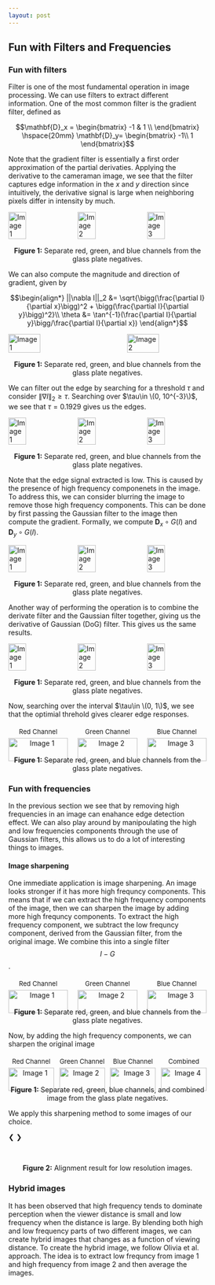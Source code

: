 ```yaml
---
layout: post
---
```


## Fun with Filters and Frequencies

### Fun with filters

Filter is one of the most fundamental operation in image processing. We can use filters to extract different information. One of the most common filter is the gradient filter, defined as

$$\mathbf{D}_x = \begin{bmatrix} -1 & 1 \\
\end{bmatrix} \hspace{20mm} \mathbf{D}_y= \begin{bmatrix}
-1\\
1
\end{bmatrix}$$

Note that the gradient filter is essentially a first order approximation of the partial derivaties. Applying the derivative to the cameraman image, we see that the filter captures edge information in the $x$ and $y$ direction since intuitively, the derivative signal is large when neighboring pixels differ in intensity by much.

<div style="display: flex; justify-content: space-between;">
  <img src="{{ site.baseurl }}/assets/proj2_images/cameraman.jpg" alt="Image 1" style="width: 30%; height: auto;">
  <img src="{{ site.baseurl }}/assets/proj2_images/cameraman_grad_x.jpg" alt="Image 2" style="width: 30%; height: auto;">
  <img src="{{ site.baseurl }}/assets/proj2_images/cameraman_grad_y.jpg" alt="Image 3" style="width: 30%; height: auto;">
</div>
<p style="text-align: center; margin-top: 15px;"><strong>Figure 1:</strong> Separate red, green, and blue channels from the glass plate negatives.</p>

We can also compute the magnitude and direction of gradient, given by 

$$\begin{align*}
||\nabla I||_2 &= \sqrt{\bigg(\frac{\partial I}{\partial x}\bigg)^2 + \bigg(\frac{\partial I}{\partial y}\bigg)^2}\\
\theta &= \tan^{-1}(\frac{\partial I}{\partial y}\bigg/\frac{\partial I}{\partial x})
\end{align*}$$

<div style="display: flex; justify-content: space-between;">
  <img src="{{ site.baseurl }}/assets/proj2_images/cameraman_magnitude.jpg" alt="Image 1" style="width: 40%; height: auto;">
  <img src="{{ site.baseurl }}/assets/proj2_images/cameraman_grad_dir.jpg" alt="Image 2" style="width: 40%; height: auto;">
</div>
<p style="text-align: center; margin-top: 15px;"><strong>Figure 1:</strong> Separate red, green, and blue channels from the glass plate negatives.</p>

We can filter out the edge by searching for a threshold $\tau$ and consider $\|\nabla I\|_2 \geq \tau$. Searching over $\tau\in \(0, 10^{-3}\)$, we see that $\tau=0.1929$ gives us the edges.

<div style="display: flex; justify-content: space-between;">
  <img src="{{ site.baseurl }}/assets/proj2_images/cameraman_unblurred_0.jpg" alt="Image 1" style="width: 30%; height: auto;">
  <img src="{{ site.baseurl }}/assets/proj2_images/cameraman_unblurred_1.jpg" alt="Image 2" style="width: 30%; height: auto;">
  <img src="{{ site.baseurl }}/assets/proj2_images/cameraman_unblurred_2.jpg" alt="Image 3" style="width: 30%; height: auto;">
</div>
<p style="text-align: center; margin-top: 15px;"><strong>Figure 1:</strong> Separate red, green, and blue channels from the glass plate negatives.</p>

Note that the edge signal extracted is low. This is caused by the presence of high frequency componenets in the image. To address this, we can consider blurring the image to remove those high frequency components. This can be done by first passing the Gaussian filter to the image then compute the gradient. Formally, we compute $\mathbf{D}_x \circ G (I)$ and $\mathbf{D}_y \circ G (I)$. 

<div style="display: flex; justify-content: space-between;">
  <img src="{{ site.baseurl }}/assets/proj2_images/cameraman_grad_blurred_x.jpg" alt="Image 1" style="width: 30%; height: auto;">
  <img src="{{ site.baseurl }}/assets/proj2_images/cameraman_grad_blurred_y.jpg" alt="Image 2" style="width: 30%; height: auto;">
  <img src="{{ site.baseurl }}/assets/proj2_images/cameraman_blurred_magnitude.jpg" alt="Image 3" style="width: 30%; height: auto;">
</div>
<p style="text-align: center; margin-top: 15px;"><strong>Figure 1:</strong> Separate red, green, and blue channels from the glass plate negatives.</p>

Another way of performing the operation is to combine the derivate filter and the Gaussian filter together, giving us the derivative of Gaussian (DoG) filter. This gives us the same results.

<div style="display: flex; justify-content: space-between;">
  <img src="{{ site.baseurl }}/assets/proj2_images/cameraman_grad_blurred_dog_x.jpg" alt="Image 1" style="width: 30%; height: auto;">
  <img src="{{ site.baseurl }}/assets/proj2_images/cameraman_grad_blurred_dog_y.jpg" alt="Image 2" style="width: 30%; height: auto;">
  <img src="{{ site.baseurl }}/assets/proj2_images/cameraman_blurred_dog_magnitude.jpg" alt="Image 3" style="width: 30%; height: auto;">
</div>
<p style="text-align: center; margin-top: 15px;"><strong>Figure 1:</strong> Separate red, green, and blue channels from the glass plate negatives.</p>

Now, searching over the interval $\tau\in \(0, 1\)$, we see that the optimial threhold gives clearer edge responses. 

<div style="display: flex; justify-content: space-between;">
  <div style="text-align: center; width: 30%;">
    <p style="font-size: small; margin: 5px 0;">Red Channel</p>
    <img src="{{ site.baseurl }}/assets/proj2_images/cameraman_blurred_0.jpg" alt="Image 1" style="width: 100%; height: auto;">
  </div>
  <div style="text-align: center; width: 30%;">
    <p style="font-size: small; margin: 5px 0;">Green Channel</p>
    <img src="{{ site.baseurl }}/assets/proj2_images/cameraman_blurred_1.jpg" alt="Image 2" style="width: 100%; height: auto;">
  </div>
  <div style="text-align: center; width: 30%;">
    <p style="font-size: small; margin: 5px 0;">Blue Channel</p>
    <img src="{{ site.baseurl }}/assets/proj2_images/cameraman_blurred_2.jpg" alt="Image 3" style="width: 100%; height: auto;">
  </div>
</div>
<p style="text-align: center; margin-top: 15px;"><strong>Figure 1:</strong> Separate red, green, and blue channels from the glass plate negatives.</p>


### Fun with frequencies

In the previous section we see that by removing high frequencies in an image can enahance edge detection effect. We can also play around by manipoulating the high and low frequencies components through the use of Gaussian filters, this allows us to do a lot of interesting things to images. 

#### Image sharpening

One immediate application is image sharpening. An image looks stronger if it has more high frequncy components. This means that if we can extract the high frequency components of the image, then we can sharpen the image by adding more high frequncy components. To extract the high frequency component, we subtract the low frequncy component, derived from the Gaussian filter, from the original image. We combine this into a single filter $$I-G$$.

<div style="display: flex; justify-content: space-between;">
  <div style="text-align: center; width: 30%;">
    <p style="font-size: small; margin: 5px 0;">Red Channel</p>
    <img src="{{ site.baseurl }}/assets/proj2_images/taj.jpg" alt="Image 1" style="width: 100%; height: auto;">
  </div>
  <div style="text-align: center; width: 30%;">
    <p style="font-size: small; margin: 5px 0;">Green Channel</p>
    <img src="{{ site.baseurl }}/assets/proj2_images/taj_low_freq.jpg" alt="Image 2" style="width: 100%; height: auto;">
  </div>
  <div style="text-align: center; width: 30%;">
    <p style="font-size: small; margin: 5px 0;">Blue Channel</p>
    <img src="{{ site.baseurl }}/assets/proj2_images/taj_high_freq.jpg" alt="Image 3" style="width: 100%; height: auto;">
  </div>
</div>
<p style="text-align: center; margin-top: 15px;"><strong>Figure 1:</strong> Separate red, green, and blue channels from the glass plate negatives.</p>

Now, by adding the high frequency components, we can sharpen the original image

<div style="display: flex; justify-content: space-between;">
  <div style="text-align: center; width: 23%;">
    <p style="font-size: small; margin: 5px 0;">Red Channel</p>
    <img src="{{ site.baseurl }}/assets/proj2_images/taj_enhanced_0.jpg" alt="Image 1" style="width: 100%; height: auto;">
  </div>
  <div style="text-align: center; width: 23%;">
    <p style="font-size: small; margin: 5px 0;">Green Channel</p>
    <img src="{{ site.baseurl }}/assets/proj2_images/taj_enhanced_1.jpg" alt="Image 2" style="width: 100%; height: auto;">
  </div>
  <div style="text-align: center; width: 23%;">
    <p style="font-size: small; margin: 5px 0;">Blue Channel</p>
    <img src="{{ site.baseurl }}/assets/proj2_images/taj_enhanced_2.jpg" alt="Image 3" style="width: 100%; height: auto;">
  </div>
  <div style="text-align: center; width: 23%;">
    <p style="font-size: small; margin: 5px 0;">Combined</p>
    <img src="{{ site.baseurl }}/assets/proj2_images/taj_enhanced_3.jpg" alt="Image 4" style="width: 100%; height: auto;">
  </div>
</div>
<p style="text-align: center; margin-top: 15px;"><strong>Figure 1:</strong> Separate red, green, blue channels, and combined image from the glass plate negatives.</p>

We apply this sharpening method to some images of our choice. 

<head>
<meta name="viewport" content="width=device-width, initial-scale=1">
<style>
* {box-sizing: border-box}
.mySlides1 {display: none}
.mySlides2 {display: none}
img {vertical-align: middle;}

/* Slideshow container */
.slideshow-container {
  max-width: 1000px;
  position: relative;
  margin: auto;
}

/* Container for side-by-side images */
.image-container {
  display: flex;                /* Use flexbox to arrange images side by side */
  justify-content: space-between; /* Ensure equal space between images */
  align-items: center;          /* Center images vertically if they have different heights */
}

.side-by-side-image {
  width: 32%;                   /* Adjust width to fit three images (less than 33.33%) */
  height: auto;                 /* Maintain aspect ratio */
  border: 2px solid #ccc;       /* Border around each image */
  box-sizing: border-box;       /* Include border in width calculation */
  margin-right: 1%;             /* Add small spacing between images */
}

/* Next & previous buttons */
.prev, .next {
  cursor: pointer;
  position: absolute;
  top: 50%;
  width: auto;
  padding: 16px;
  margin-top: -22px;
  color: white;
  font-weight: bold;
  font-size: 18px;
  transition: 0.6s ease;
  border-radius: 0 3px 3px 0;
  user-select: none;
}

/* Position the "next button" to the right */
.next {
  right: 0;
  border-radius: 3px 0 0 3px;
}

/* On hover, add a black background color with a little bit see-through */
.prev:hover, .next:hover {
  background-color: rgba(0,0,0,0.8);
}

/* The dots/bullets/indicators */
.dot1 {
  cursor: pointer;
  height: 15px;
  width: 15px;
  margin: 0 2px;
  background-color: #bbb;
  border-radius: 50%;
  display: inline-block;
  transition: background-color 0.6s ease;
}

.dot2 {
  cursor: pointer;
  height: 15px;
  width: 15px;
  margin: 0 2px;
  background-color: #bbb;
  border-radius: 50%;
  display: inline-block;
  transition: background-color 0.6s ease;
}

.dot3 {
  cursor: pointer;
  height: 15px;
  width: 15px;
  margin: 0 2px;
  background-color: #bbb;
  border-radius: 50%;
  display: inline-block;
  transition: background-color 0.6s ease;
}

.active, .dot:hover {
  background-color: #717171;
}

/* Fading animation */
.fade {
  animation-name: fade;
  animation-duration: 1.5s;
}

@keyframes fade {
  from {opacity: .4} 
  to {opacity: 1}
}
</style>
</head>

<div class="slideshow-container">

  <div class="mySlides1">
    <div class="image-container">
      <img src="{{ site.baseurl }}/assets/proj2_images/corgi.jpg" class="side-by-side-image">
      <img src="{{ site.baseurl }}/assets/proj2_images/corgi_blurred.jpg" class="side-by-side-image">
      <img src="{{ site.baseurl }}/assets/proj2_images/corgi_sharpened.jpg" class="side-by-side-image">
    </div>
  </div>

  <div class="mySlides1">
    <div class="image-container">
      <img src="{{ site.baseurl }}/assets/proj2_images/old.jpg" class="side-by-side-image">
      <img src="{{ site.baseurl }}/assets/proj2_images/old_blurred.jpg" class="side-by-side-image">
      <img src="{{ site.baseurl }}/assets/proj2_images/old_sharpened.jpg" class="side-by-side-image">
    </div>
  </div>

  <div class="mySlides1">
    <div class="image-container">
      <img src="{{ site.baseurl }}/assets/proj2_images/night.jpg" class="side-by-side-image">
      <img src="{{ site.baseurl }}/assets/proj2_images/night_blurred.jpg" class="side-by-side-image">
      <img src="{{ site.baseurl }}/assets/proj2_images/night_sharpened.jpg" class="side-by-side-image">
    </div>
  </div>

  <a class="prev" onclick="plusSlides(-1, 0)">❮</a>
  <a class="next" onclick="plusSlides(1, 0)">❯</a>

</div>
<br>

<div style="text-align:center">
  <span class="dot1" onclick="currentSlide(1, 0)"></span> 
  <span class="dot1" onclick="currentSlide(2, 0)"></span> 
  <span class="dot1" onclick="currentSlide(3, 0)"></span> 
</div>
<p style="text-align: center; margin-top: 15px;"><strong>Figure 2:</strong> Alignment result for low resolution images.</p>

### Hybrid images

It has been observed that high frequency tends to dominate perception when the viewer distance is small and low frequency when the distance is large. By blending both high and low frequency parts of two different images, we can create hybrid images that changes as a function of viewing distance. To create the hybrid image, we follow Olivia et al. approach. The idea is to extract low frequncy from image 1 and high frequency from image 2 and then average the images. 

<script>
let slideIndex = [1, 1, 1];
let slideId = ["mySlides1", "mySlides2", "mySlides3"]
showSlides(1, 0);
showSlides(1, 1);
showSlides(1, 2);

function currentSlide(n, no) {
  showSlides(slideIndex[no] = n, no);
}

function plusSlides(n, no) {
  showSlides(slideIndex[no] += n, no);
}

function showSlides(n, no) {
  let i;
  let slides = document.getElementsByClassName(slideId[no]);
  let dots = document.getElementsByClassName("dot" + (no + 1)); // Assuming you have separate dot classes for each slider
  
  if (n > slides.length) {slideIndex[no] = 1}    
  if (n < 1) {slideIndex[no] = slides.length}
  
  // Hide all slides for the specific slider
  for (i = 0; i < slides.length; i++) {
    slides[i].style.display = "none";  
  }
  
  // Remove "active" class from all dots for the specific slider
  for (i = 0; i < dots.length; i++) {
    dots[i].className = dots[i].className.replace(" active", "");
  }
  slides[slideIndex[no] - 1].style.display = "block";  
  dots[slideIndex[no] - 1].className += " active";
}
</script>





